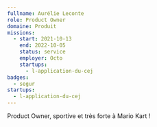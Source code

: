 ```yaml
---
fullname: Aurélie Leconte
role: Product Owner
domaine: Produit
missions:
  - start: 2021-10-13
    end: 2022-10-05
    status: service
    employer: Octo
    startups:
      - l-application-du-cej
badges:
  - segur
startups:
  - l-application-du-cej
---
```

Product Owner, sportive et très forte à Mario Kart !